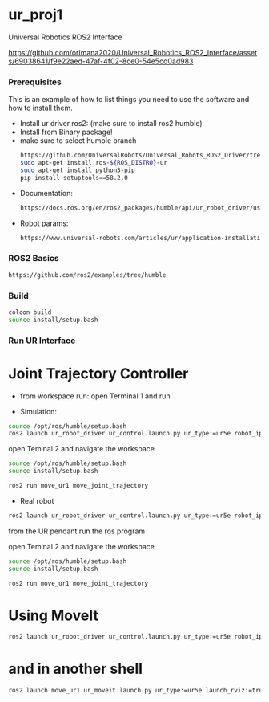 # ur_proj1
Universal Robotics ROS2 Interface



https://github.com/orimana2020/Universal_Robotics_ROS2_Interface/assets/69038641/f9e22aed-47af-4f02-8ce0-54e5cd0ad983



### Prerequisites

This is an example of how to list things you need to use the software and how to install them.
* Install ur driver ros2: (make sure to install ros2 humble)
* Install from Binary package!
* make sure to select humble branch
  ```sh
  https://github.com/UniversalRobots/Universal_Robots_ROS2_Driver/tree/main
  sudo apt-get install ros-${ROS_DISTRO}-ur
  sudo apt-get install python3-pip
  pip install setuptools==58.2.0
  ```
* Documentation:
  ```sh
  https://docs.ros.org/en/ros2_packages/humble/api/ur_robot_driver/usage.html
  ```
* Robot params:
  ```sh
  https://www.universal-robots.com/articles/ur/application-installation/dh-parameters-for-calculations-of-kinematics-and-dynamics/
  ```
### ROS2 Basics
  ```sh
  https://github.com/ros2/examples/tree/humble
  ```

### Build
```sh
colcon build
source install/setup.bash
 ```



### Run UR Interface

  
# Joint Trajectory Controller
* from workspace run:
open Terminal 1 and run

* Simulation:
```sh
source /opt/ros/humble/setup.bash
ros2 launch ur_robot_driver ur_control.launch.py ur_type:=ur5e robot_ip:=yyy.yyy.yyy.yyy initial_joint_controller:=joint_trajectory_controller use_fake_hardware:=true launch_rviz:=true 
  ```

open Teminal 2 and navigate the workspace
```sh
source /opt/ros/humble/setup.bash
source install/setup.bash
```

```sh
ros2 run move_ur1 move_joint_trajectory 
```

* Real robot
```sh
ros2 launch ur_robot_driver ur_control.launch.py ur_type:=ur5e robot_ip:=192.168.1.102 initial_joint_controller:=joint_trajectory_controller use_fake_hardware:=false launch_rviz:=true
```
from the UR pendant run the ros program

open Teminal 2 and navigate the workspace
```sh
source /opt/ros/humble/setup.bash
source install/setup.bash
```

```sh
ros2 run move_ur1 move_joint_trajectory 
```



# Using MoveIt
```sh
ros2 launch ur_robot_driver ur_control.launch.py ur_type:=ur5e robot_ip:=yyy.yyy.yyy.yyy use_fake_hardware:=true launch_rviz:=false initial_joint_controller:=joint_trajectory_controller
```
# and in another shell
```sh
ros2 launch move_ur1 ur_moveit.launch.py ur_type:=ur5e launch_rviz:=true use_sim_time:=true
```
